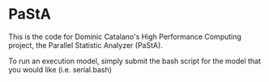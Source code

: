 # PaStA
This is the code for Dominic Catalano's High Performance Computing project, the Parallel Statistic Analyzer (PaStA).

To run an execution model, simply submit the bash script for the model that you would like (i.e. serial.bash)
